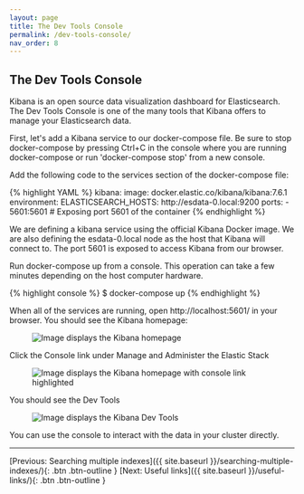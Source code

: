 ```yaml
---
layout: page
title: The Dev Tools Console
permalink: /dev-tools-console/
nav_order: 8
---
```


## The Dev Tools Console

<p>Kibana is an open source data visualization dashboard for Elasticsearch. The Dev Tools Console is one of the many
tools that Kibana offers to manage your Elasticsearch data.</p>

<p>First, let's add a Kibana service to our docker-compose file. Be sure to stop docker-compose by pressing Ctrl+C in the console
where you are running docker-compose or run 'docker-compose stop' from a new console.</p>

<p>Add the following code to the services section of the docker-compose file:</p>

<p>
{% highlight YAML %}
  kibana:
    image: docker.elastic.co/kibana/kibana:7.6.1
    environment:
      ELASTICSEARCH_HOSTS: http://esdata-0.local:9200
    ports:
      - 5601:5601 # Exposing port 5601 of the container
{% endhighlight %} 
</p>

<p>We are defining a kibana service using the official Kibana Docker image. We are also defining the esdata-0.local node
 as the host that Kibana will connect to. The port 5601 is exposed to access Kibana from our browser.</p>

<p>Run docker-compose up from a console. This operation can take a few minutes depending on the host computer hardware.</p>

<p>
{% highlight console %}
$ docker-compose up
{% endhighlight %} 
</p>

<p>When all of the services are running, open http://localhost:5601/ in your browser. You should see the Kibana homepage:</p>

<figure>
  <img src="{{ site.baseurl }}/assets/images/kibana-homepage.JPG" alt="Image displays the Kibana homepage">
</figure>

<p>Click the Console link under Manage and Administer the Elastic Stack</p>

<figure>
  <img src="{{ site.baseurl }}/assets/images/kibana-homepage-console-highlitghted.JPG" alt="Image displays the Kibana homepage with console link highlighted">
</figure>

<p>You should see the Dev Tools</p>

<figure>
  <img src="{{ site.baseurl }}/assets/images/kibana-dev-tools.JPG" alt="Image displays the Kibana Dev Tools">
</figure>

<p>You can use the console to interact with the data in your cluster directly.</p>
<hr>

[Previous: Searching multiple indexes]({{ site.baseurl }}/searching-multiple-indexes/){: .btn .btn-outline }
[Next: Useful links]({{ site.baseurl }}/useful-links/){: .btn .btn-outline }